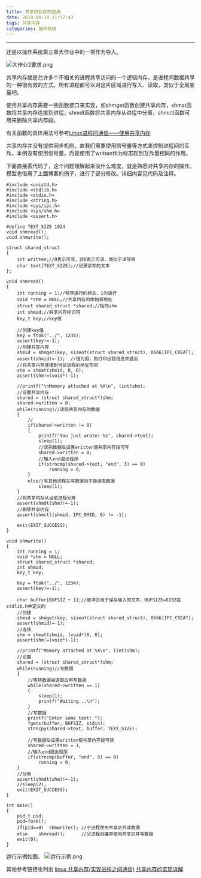 ```yaml
---
title: 共享内存区的使用
date: 2019-04-10 21:57:43
tags: 共享内存
categories: 操作系统
---
```

---
还是以操作系统第三章大作业中的一项作为导入。
<!--more-->
![大作业2要求.png](/共享内存区的使用/1.png)

共享内存就是允许多个不相关的进程共享访问的一个逻辑内存，是进程间数据共享的一种很有效的方式。所有进程都可以对这片区域进行写入、读取，类似于全局变量吧。

使用共享内存需要一些函数接口来实现，如shmget函数创建共享内存，shmat函数将共享内存连接到进程，shmdt函数将共享内存从进程中分离，shmctl函数可用来删除共享内存段。

有关函数的具体用法可参考[Linux进程间通信——使用共享内存]([https://blog.csdn.net/ljianhui/article/details/10253345](https://blog.csdn.net/ljianhui/article/details/10253345)
)

共享内存并没有提供同步机制，故我们需要使用信号量等方式来控制进程间的互斥。本例没有使用信号量，而是使用了written作为标志起到互斥量相同的作用。

下面直接丢代码了，这个问题理解起来没什么难度，就是熟悉对共享内存的操作。模型也借用了上面博客的例子，进行了部分修改。详细内容见代码及注释。

```
#include <unistd.h>
#include <stdlib.h>
#include <stdio.h>
#include <string.h>
#include <sys/ipc.h>
#include <sys/shm.h>
#include <assert.h>

#define TEXT_SIZE 1024
void shmread();
void shmwrite();

struct shared_struct
{
	int written;//0表示可写，非0表示可读，类似于读写锁 
	char text[TEXT_SIZE];//记录读写的文本 
};

void shmread()
{
	int running = 1;//程序运行的标志，1为运行 
	void *shm = NULL;//共享内存的原始首地址 
	struct shared_struct *shared;//指向shm 
	int shmid;//共享内存标识符 
	key_t key;//key值 

	//创建key值 
	key = ftok("../", 1234);
	assert(key!=-1);
	//创建共享内存 
	shmid = shmget(key, sizeof(struct shared_struct), 0666|IPC_CREAT);
	assert(shmid!=-1);	//值为假，则打印出错信息并退出	
	//将共享内存连接到当前进程的地址空间 
	shm = shmat(shmid, 0, 0);
	assert(shm!=(void*)-1);
	
	//printf("\nMemory attached at %X\n", (int)shm);
	//设置共享内存 
	shared = (struct shared_struct*)shm;
	shared->written = 0;
	while(running)//读取共享内存的数据 
	{
		//
		if(shared->written != 0)
		{
			printf("You just wrote: %s", shared->text);
			sleep(1);
			//读完数据后设置written使共享内存段可写 
			shared->written = 0;
			//输入end退出程序 
			if(strncmp(shared->text, "end", 3) == 0)
				running = 0;
		}
		else//有其他进程在写数据则不能读取数据 
			sleep(1);
	}
	//将共享内存从当前进程分离 
	assert(shmdt(shm)!=-1);
	//删除共享内存
	assert(shmctl(shmid, IPC_RMID, 0) != -1);
	
	exit(EXIT_SUCCESS);
}

void shmwrite()
{
	int running = 1;
	void *shm = NULL;
	struct shared_struct *shared;
	int shmid;
	key_t key;

	key = ftok("../", 1234);
	assert(key!=-1);

	char buffer[BUFSIZ + 1];//缓冲区用于保存输入的文本，BUFSIZE=8192在stdlib.h中定义的 
	//创建 
	shmid = shmget(key, sizeof(struct shared_struct), 0666|IPC_CREAT);
	assert(shmid!=-1);
	//连接
	shm = shmat(shmid, (void*)0, 0);
	assert(shm!=(void*)-1);

	//printf("Memory attached at %X\n", (int)shm);
	//设置
	shared = (struct shared_struct*)shm;
	while(running)//写数据
	{
		//等待数据被读取后再写数据 
		while(shared->written == 1)
		{
			sleep(1);
			printf("Waiting...\n");
		}
		//写数据
		printf("Enter some text: ");
		fgets(buffer, BUFSIZ, stdin);
		strncpy(shared->text, buffer, TEXT_SIZE);
		
		//写数据后设置written使共享内存段可读 
		shared->written = 1;
		//输入end退出程序 
		if(strncmp(buffer, "end", 3) == 0)
			running = 0;
	}
	//分离
	assert(shmdt(shm)!=-1);
	//sleep(2);
	exit(EXIT_SUCCESS);
}

int main()
{
	pid_t pid;
	pid=fork();
	if(pid==0)	shmwrite();	//子进程使用共享区并读数据 
	else	shmread();		//父进程创建并使用共享区并写数据 
	exit(0);
}
```

运行示例如图。
![运行示例.png](/共享内存区的使用/2.png)

其他参考链接也列出
[linux 共享内存(实现进程之间通信)](https://blog.csdn.net/qq_29762941/article/details/79985377)
[共享内存的实现详解](https://blog.csdn.net/zy20150613/article/details/80089704)




